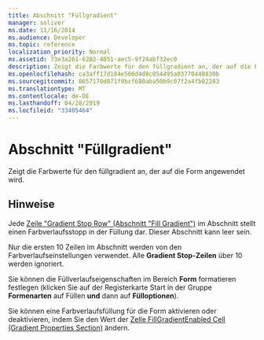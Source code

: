 ```yaml
---
title: Abschnitt "Füllgradient"
manager: soliver
ms.date: 11/16/2014
ms.audience: Developer
ms.topic: reference
localization_priority: Normal
ms.assetid: 73e3a261-6282-4051-aec5-9f24abf32ec0
description: Zeigt die Farbwerte für den füllgradient an, der auf die Form angewendet wird.
ms.openlocfilehash: ca3aff17d184e566d4d8c054495a03770448830b
ms.sourcegitcommit: 8657170d071f9bcf680aba50b9c07f2a4fb82283
ms.translationtype: MT
ms.contentlocale: de-DE
ms.lasthandoff: 04/28/2019
ms.locfileid: "33405464"
---
```

# <a name="fill-gradient-section"></a>Abschnitt "Füllgradient"

Zeigt die Farbwerte für den füllgradient an, der auf die Form angewendet wird. 
  
## <a name="remarks"></a>Hinweise

Jede [Zeile "Gradient Stop Row" (Abschnitt "Fill Gradient")](gradient-stop-row-fill-gradient-section.md) im Abschnitt stellt einen Farbverlaufsstopp in der Füllung dar. Dieser Abschnitt kann leer sein. 
  
Nur die ersten 10 Zeilen im Abschnitt werden von den Farbverlaufseinstellungen verwendet. Alle **Gradient Stop-Zeilen** über 10 werden ignoriert. 
  
Sie können die Füllverlaufseigenschaften im Bereich  **Form** formatieren festlegen (klicken Sie auf der Registerkarte Start in der Gruppe **Formenarten** auf Füllen **und** dann auf **Fülloptionen**). 
  
Sie können eine Farbverlaufsfüllung für die Form aktivieren oder deaktivieren, indem Sie den Wert der [Zelle FillGradientEnabled Cell (Gradient Properties Section)](fillgradientenabled-cell-gradient-properties-section.md) ändern. 
  

